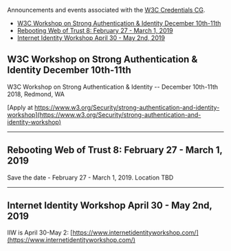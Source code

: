 Announcements and events associated with the [W3C Credentials CG](https://w3c-ccg.github.io).

* [W3C Workshop on Strong Authentication & Identity December 10th-11th](#w3c-workshop-on-strong-authentication--identity-december-10th-11th)
* [Rebooting Web of Trust 8: February 27 - March 1, 2019](#rebooting-web-of-trust-8-february-27---march-1-2019)
* [Internet Identity Workshop April 30 - May 2nd, 2019](#internet-identity-workshop-april-30---may-2nd-2019)

## W3C Workshop on Strong Authentication & Identity December 10th-11th

W3C Workshop on Strong Authentication & Identity -- December 10th-11th 2018, Redmond, WA 

[Apply at https://www.w3.org/Security/strong-authentication-and-identity-workshop](https://www.w3.org/Security/strong-authentication-and-identity-workshop)

------

## Rebooting Web of Trust 8: February 27 - March 1, 2019

Save the date - February 27 - March 1, 2019. Location TBD

------

## Internet Identity Workshop April 30 - May 2nd, 2019

IIW is April 30-May 2: [https://www.internetidentityworkshop.com/](https://www.internetidentityworkshop.com/)

